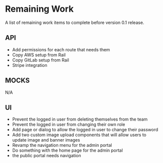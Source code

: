 # Remaining Work
A list of remaining work items to complete before version 0.1 release.

## API
- Add permissions for each route that needs them
- Copy AWS setup from Rail
- Copy GitLab setup from Rail
- Stripe integration

## MOCKS
N/A

## UI
- Prevent the logged in user from deleting themselves from the team
- Prevent the logged in user from changing their own role
- Add page or dialog to allow the logged in user to change their password
- Add two custom image upload components that will allow users to update image and banner images
- Revamp the navigation menu for the admin portal
- Do something with the home page for the admin portal
- the public portal needs navigation